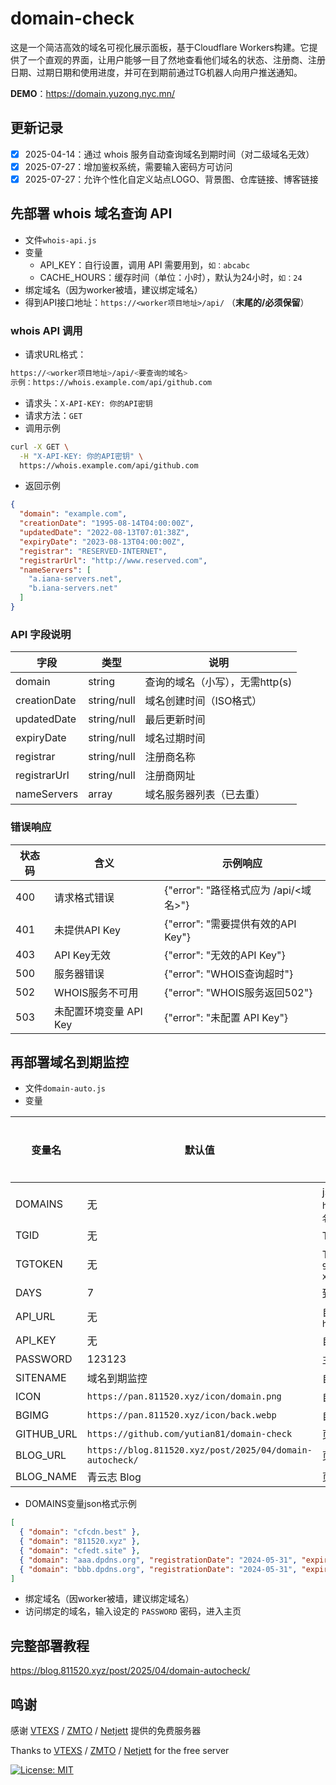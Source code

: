 # domain-check
这是一个简洁高效的域名可视化展示面板，基于Cloudflare Workers构建。它提供了一个直观的界面，让用户能够一目了然地查看他们域名的状态、注册商、注册日期、过期日期和使用进度，并可在到期前通过TG机器人向用户推送通知。

**DEMO**：<https://domain.yuzong.nyc.mn/>  

## 更新记录

- [x] 2025-04-14：通过 whois 服务自动查询域名到期时间（对二级域名无效）
- [x] 2025-07-27：增加鉴权系统，需要输入密码方可访问
- [x] 2025-07-27：允许个性化自定义站点LOGO、背景图、仓库链接、博客链接

## 先部署 whois 域名查询 API
- 文件`whois-api.js`
- 变量
  - API_KEY：自行设置，调用 API 需要用到，`如：abcabc`
  - CACHE_HOURS：缓存时间（单位：小时），默认为24小时，`如：24`
- 绑定域名（因为worker被墙，建议绑定域名）
- 得到API接口地址：`https://<worker项目地址>/api/` （**末尾的/必须保留**）

### whois API 调用
- 请求URL格式：
```bash
https://<worker项目地址>/api/<要查询的域名>
示例：https://whois.example.com/api/github.com
```
- 请求头：`X-API-KEY: 你的API密钥`
- 请求方法：`GET`
- 调用示例
```bash
curl -X GET \
  -H "X-API-KEY: 你的API密钥" \
  https://whois.example.com/api/github.com
```
- 返回示例
```json
{
  "domain": "example.com",
  "creationDate": "1995-08-14T04:00:00Z",
  "updatedDate": "2022-08-13T07:01:38Z",
  "expiryDate": "2023-08-13T04:00:00Z",
  "registrar": "RESERVED-INTERNET",
  "registrarUrl": "http://www.reserved.com",
  "nameServers": [
    "a.iana-servers.net",
    "b.iana-servers.net"
  ]
}
```

### API 字段说明
| 字段           | 类型          | 说明            |
| ------------ | ----------- | ------------- |
| domain       | string      | 查询的域名（小写），无需http(s)     |
| creationDate | string/null | 域名创建时间（ISO格式） |
| updatedDate  | string/null | 最后更新时间        |
| expiryDate   | string/null | 域名过期时间        |
| registrar    | string/null | 注册商名称         |
| registrarUrl | string/null | 注册商网址         |
| nameServers  | array       | 域名服务器列表（已去重）  |

### 错误响应
| 状态码 | 含义              | 示例响应                          |
| --- | --------------- | ----------------------------- |
| 400 | 请求格式错误          | {"error": "路径格式应为 /api/<域名>"} |
| 401 | 未提供API Key      | {"error": "需要提供有效的API Key"}   |
| 403 | API Key无效       | {"error": "无效的API Key"}       |
| 500 | 服务器错误           | {"error": "WHOIS查询超时"}        |
| 502 | WHOIS服务不可用      | {"error": "WHOIS服务返回502"}     |
| 503 | 未配置环境变量 API Key | {"error": "未配置 API Key"}      |

## 再部署域名到期监控
- 文件`domain-auto.js`
- 变量

| 变量名   | 默认值              | 示例说明                       | 是否必须 |
| ------- | ------------------- | ----------------------------- | ------- |
| DOMAINS | 无          | json 文件直链地址：`https://gist.githubusercontent.com/用户名/gistID/raw/domains.json` | 是 |
| TGID    | 无          | TG 机器人 ID：`5868334288`   | 是   |
| TGTOKEN | 无          | TG 机器人 token：`9194882369:xxxxxxfwCD8vdtt0jyESsgL2-xxxxxx`      | 是 |
| DAYS    | 7           | 到期前几天提醒        | 否 | 
| API_URL | 无          | 自部署 whois api 接口：`https://whois.example.com/api/github.com`     | 是 |
| API_KEY | 无          | 自部署 whois api TOKEN     | 是 |
| PASSWORD | 123123     | 主页访问密码     | 是 |
| SITENAME | 域名到期监控          | 自定义站点名称    | 否 |
| ICON | `https://pan.811520.xyz/icon/domain.png`    | 自定义站点LOGO    | 否 |
| BGIMG | `https://pan.811520.xyz/icon/back.webp`    | 自定义站点背景图    | 否 |
| GITHUB_URL | `https://github.com/yutian81/domain-check`    | 页脚自定义github仓库地址   | 否 |
| BLOG_URL | `https://blog.811520.xyz/post/2025/04/domain-autocheck/`    | 页脚自定义博客地址   | 否 |
| BLOG_NAME | 青云志 Blog    | 页脚自定义博客名称   | 否 |

- DOMAINS变量json格式示例
```json
[
  { "domain": "cfcdn.best" },
  { "domain": "811520.xyz" },
  { "domain": "cfedt.site" },
  { "domain": "aaa.dpdns.org", "registrationDate": "2024-05-31", "expirationDate": "2026-05-31", "system": "DigitalPlat", "systemURL": "https://dash.domain.digitalplat.org" },
  { "domain": "bbb.dpdns.org", "registrationDate": "2024-05-31", "expirationDate": "2026-05-31", "system": "DigitalPlat", "systemURL": "https://dash.domain.digitalplat.org" }
]
```

- 绑定域名（因worker被墙，建议绑定域名）
- 访问绑定的域名，输入设定的 `PASSWORD` 密码，进入主页

## 完整部署教程
https://blog.811520.xyz/post/2025/04/domain-autocheck/

## 鸣谢

感谢 [VTEXS](https://console.vtexs.com/) / [ZMTO](https://zmto.com/) / [Netjett](https://netjett.com/index.php) 提供的免费服务器

Thanks to [VTEXS](https://console.vtexs.com/) / [ZMTO](https://zmto.com/) / [Netjett](https://netjett.com/index.php) for the free server


[![License: MIT](https://img.shields.io/badge/License-MIT-yellow.svg)](https://opensource.org/licenses/MIT)
